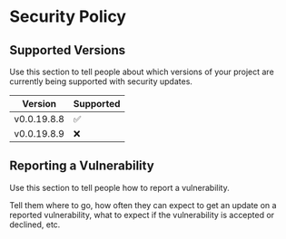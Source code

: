 # Security Policy

## Supported Versions

Use this section to tell people about which versions of your project are currently being supported
with security updates.

| Version | Supported          |
| ------- | ------------------ |
| v0.0.19.8.8 | :white_check_mark: |
| v0.0.19.8.9 | :x:                |

## Reporting a Vulnerability

Use this section to tell people how to report a vulnerability.

Tell them where to go, how often they can expect to get an update on a reported vulnerability, what
to expect if the vulnerability is accepted or declined, etc.
